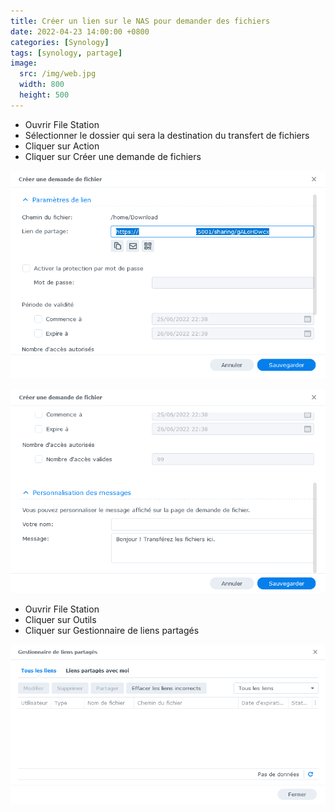 ```yaml
---
title: Créer un lien sur le NAS pour demander des fichiers
date: 2022-04-23 14:00:00 +0800
categories: [Synology]
tags: [synology, partage]
image:
  src: /img/web.jpg
  width: 800
  height: 500
---
```



- Ouvrir File Station
- Sélectionner le dossier qui sera la destination du transfert de fichiers
- Cliquer sur Action
- Cliquer sur Créer une demande de fichiers

![Desktop View](/img/link_to_receive_transfer1.png)



![Desktop View](/img/link_to_receive_transfer2.png)


- Ouvrir File Station
- Cliquer sur Outils
- Cliquer sur Gestionnaire de liens partagés

![Desktop View](/img/link_to_receive_transfer3.png)
